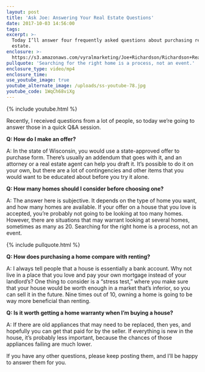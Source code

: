 ```yaml
---
layout: post
title: 'Ask Joe: Answering Your Real Estate Questions'
date: 2017-10-03 14:56:00
tags:
excerpt: >-
  Today I’ll answer four frequently asked questions about purchasing real
  estate.
enclosure: >-
  https://s3.amazonaws.com/vyralmarketing/Joe+Richardson/Richardson+Real+Estate-+Ask+Joe-+Answering+Your+Real+Estate+Questions.mp4
pullquote: 'Searching for the right home is a process, not an event.'
enclosure_type: video/mp4
enclosure_time:
use_youtube_image: true
youtube_alternate_image: /uploads/ss-youtube-78.jpg
youtube_code: 1WqCh68viXg
---
```



{% include youtube.html %}

Recently, I received questions from a lot of people, so today we’re going to answer those in a quick Q&A session.

**Q: How do I make an offer?**

A: In the state of Wisconsin, you would use a state-approved offer to purchase form. There’s usually an addendum that goes with it, and an attorney or a real estate agent can help you draft it. It’s possible to do it on your own, but there are a lot of contingencies and other items that you would want to be educated about before you try it alone.

**Q: How many homes should I consider before choosing one?**

A: The answer here is subjective. It depends on the type of home you want, and how many homes are available. If your offer on a house that you love is accepted, you’re probably not going to be looking at too many homes. However, there are situations that may warrant looking at several homes, sometimes as many as 20. Searching for the right home is a process, not an event.

{% include pullquote.html %}

**Q: How does purchasing a home compare with renting?**

A: I always tell people that a house is essentially a bank account. Why not live in a place that you love and pay your own mortgage instead of your landlord’s? One thing to consider is a “stress test,” where you make sure that your house would be worth enough in a market that’s inferior, so you can sell it in the future. Nine times out of 10, owning a home is going to be way more beneficial than renting.

**Q: Is it worth getting a home warranty when I’m buying a house?**

A: If there are old appliances that may need to be replaced, then yes, and hopefully you can get that paid for by the seller. If everything is new in the house, it’s probably less important, because the chances of those appliances failing are much lower.

If you have any other questions, please keep posting them, and I’ll be happy to answer them for you.